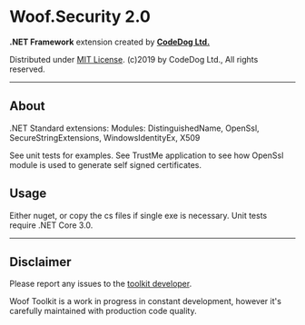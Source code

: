 ﻿# Woof.Security 2.0

**.NET Framework** extension created by **[CodeDog Ltd.](https://codedog.pl)**

Distributed under [MIT License](https://en.wikipedia.org/wiki/MIT_License).
(c)2019 by CodeDog Ltd., All rights reserved.

---

## About

.NET Standard extensions:
Modules: DistinguishedName, OpenSsl, SecureStringExtensions, WindowsIdentityEx, X509

See unit tests for examples.
See TrustMe application to see how OpenSsl module is used to generate self signed certificates.

## Usage

Either nuget, or copy the cs files if single exe is necessary.
Unit tests require .NET Core 3.0.

---

## Disclaimer

Please report any issues to the [toolkit developer](mailto:it@codedog.pl).

Woof Toolkit is a work in progress in constant development,
however it's carefully maintained with production code quality.